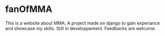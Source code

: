 # fanOfMMA

This is a website about MMA. A project made on django to gain experiance and showcase my skills. Still in developpement. Feedbacks are welcome.
